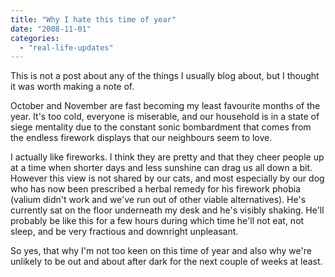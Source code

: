 ```yaml
---
title: "Why I hate this time of year"
date: "2008-11-01"
categories: 
  - "real-life-updates"
---
```


This is not a post about any of the things I usually blog about, but I thought it was worth making a note of.

October and November are fast becoming my least favourite months of the year. It's too cold, everyone is miserable, and our household is in a state of siege mentality due to the constant sonic bombardment that comes from the endless firework displays that our neighbours seem to love.

I actually like fireworks. I think they are pretty and that they cheer people up at a time when shorter days and less sunshine can drag us all down a bit. However this view is not shared by our cats, and most especially by our dog who has now been prescribed a herbal remedy for his firework phobia (valium didn't work and we've run out of other viable alternatives). He's currently sat on the floor underneath my desk and he's visibly shaking. He'll probably be like this for a few hours during which time he'll not eat, not sleep, and be very fractious and downright unpleasant.

So yes, that why I'm not too keen on this time of year and also why we're unlikely to be out and about after dark for the next couple of weeks at least.
